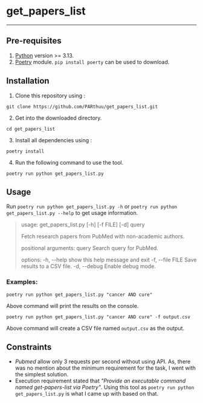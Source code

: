 # get_papers_list

---

## Pre-requisites

1. [Python](https://www.python.org/downloads/) version >= 3.13.
2. [Poetry](https://pypi.org/project/poetry/) module. `pip install poerty` can be used to download.

## Installation

1. Clone this repository using :

```
git clone https://github.com/PARthuu/get_papers_list.git
```

2. Get into the downloaded directory.

```
cd get_papers_list
```

3. Install all dependencies using :

```
poetry install
```

4. Run the following command to use the tool.

```
poetry run python get_papers_list.py
```

## Usage

Run `poetry run python get_papers_list.py -h` or `poetry run python get_papers_list.py --help` to get usage information.

> usage: get_papers_list.py [-h] [-f FILE] [-d] query
>
> Fetch research papers from PubMed with non-academic authors.
>
> positional arguments:
> query Search query for PubMed.
>
> options:
> -h, --help show this help message and exit
> -f, --file FILE Save results to a CSV file.
> -d, --debug Enable debug mode.

### Examples:

```
poetry run python get_papers_list.py "cancer AND cure"
```

Above command will print the results on the console.

```
poetry run python get_papers_list.py "cancer AND cure" -f output.csv
```

Above command will create a CSV file named `output.csv` as the output.

## Constraints

- _Pubmed_ allow only 3 requests per second without using API. As, there was no mention about the minimum requirement for the task, I went with the simplest solution.
- Execution requirement stated that _"Provide an executable command named get-papers-list via Poetry"_. Using this tool as `poetry run python get_papers_list.py` is what I came up with based on that.
